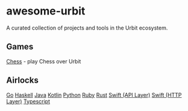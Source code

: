 # awesome-urbit
A curated collection of projects and tools in the Urbit ecosystem.

## Games

[Chess](https://sr.ht/~ray/urbit-chess) - play Chess over Urbit

## Airlocks

[Go](https://github.com/cmarcelo/go-urbit)
[Haskell](https://github.com/bsima/haskell-urbit-api)
[Java](https://github.com/ynx0/airlock)
[Kotlin](https://github.com/gilletteonmeheleparim/urbit_http_api)
[Python](https://github.com/baudtack/urlock-py)
[Ruby](https://github.com/Zaxonomy/urbit-ruby)
[Rust](https://github.com/robkorn/rust-urbit-http-api)
[Swift (API Layer)](https://github.com/dclelland/UrsusAPI)
[Swift (HTTP Layer)](http://github.com/dclelland/UrsusHTTP)
[Typescript](https://github.com/tylershuster/urbit)
